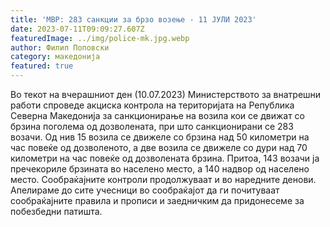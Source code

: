 ```yaml
---
title: 'МВР: 283 санкции за брзо возење - 11 ЈУЛИ 2023'
date: 2023-07-11T09:09:27.607Z
featuredImage: ../img/police-mk.jpg.webp
author: Филип Поповски
category: македонија
featured: true
---
```

Во текот на вчерашниот ден (10.07.2023) Министерството за внатрешни работи спроведе акциска контрола на територијата на Република Северна Македонија за санкционирање на возила кои се движат со брзина поголема од дозволената, при што санкционирани се 283 возачи. Од нив 15 возила се движеле со брзина над 50 километри на час повеќе од дозволеното, а две возила се движеле со дури над 70 километри на час повеќе од дозволената брзина. Притоа, 143 возачи ја пречекориле брзината во населено место, а 140 надвор од населено место. 
Сообраќајните контроли продолжуваат и во наредните денови. Апелираме до сите учесници во сообраќајот да ги почитуваат сообраќајните правила и прописи и заедничким да придонесеме за побезбедни патишта.
 
